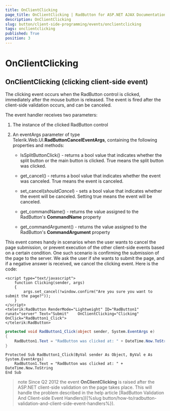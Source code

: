 ```yaml
---
title: OnClientClicking
page_title: OnClientClicking | RadButton for ASP.NET AJAX Documentation
description: OnClientClicking
slug: button/client-side-programming/events/onclientclicking
tags: onclientclicking
published: True
position: 3
---
```


# OnClientClicking

## OnClientClicking (clicking client-side event)

The clicking event occurs when the RadButton control is clicked, immediately after the mouse button is released. The event is fired after the client-side validation occurs, and can be canceled.

The event handler receives two parameters:

1. The instance of the clicked RadButton control

1. An eventArgs parameter of type Telerik.Web.UI.**RadButtonCancelEventArgs**, containing the following properties and methods:

	* IsSplitButtonClick() - returns a bool value that indicates whether the split button or the main button is clicked. True means the split button was clicked.

	* get_cancel() - returns a bool value that indicates whether the event was canceled. True means the event is canceled.

	* set_cancel(*shouldCancel*) - sets a bool value that indicates whether the event will be canceled. Setting true means the event will be canceled.

	* get_commandName() - returns the value assigned to the RadButton's **CommandName** property

	* get_commandArgument() - returns the value assigned to the RadButton's **CommandArgument** property

This event comes handy in scenarios when the user wants to cancel the page submission, or prevent execution of the other client-side events based on a certain condition. One such scenario is confirming the submission of the page to the server. We ask the user if she wants to submit the page, and if a negative answer is received, we cancel the clicking event. Here is the code:

````ASP.NET
<script type="text/javascript">
	function Clicking(sender, args)
	{
		args.set_cancel(!window.confirm("Are you sure you want to submit the page?"));
	}
</script>
<telerik:RadButton RenderMode="Lightweight" ID="RadButton1" runat="server" Text="Submit"	OnClientClicking="Clicking" OnClick="RadButton1_Click">
</telerik:RadButton>
````

````C#
protected void RadButton1_Click(object sender, System.EventArgs e)
{
	RadButton1.Text = "RadButton was clicked at: " + DateTime.Now.ToString();
}
````
````VB
Protected Sub RadButton1_Click(ByVal sender As Object, ByVal e As System.EventArgs)
	RadButton1.Text = "RadButton was clicked at: " + DateTime.Now.ToString
End Sub
````


>note Since Q2 2012 the event **OnClientClicking** is raised after the ASP.NET client-side validation on the page takes place. This will handle the problem described in the help article [RadButton Validation And Client-side Event Handlers]({%slug button/how-to/radbutton-validation-and-client-side-event-handlers%}).


